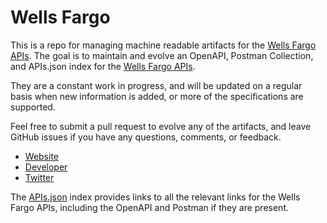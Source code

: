 # Wells FargoThis is a repo for managing machine readable artifacts for the [Wells Fargo APIs](https://developer.wellsfargo.com). The goal is to maintain and evolve an OpenAPI, Postman Collection, and APIs.json index for the [Wells Fargo APIs](https://developer.wellsfargo.com).They are a constant work in progress, and will be updated on a regular basis when new information is added, or more of the specifications are supported.Feel free to submit a pull request to evolve any of the artifacts, and leave GitHub issues if you have any questions, comments, or feedback.- [Website](https://developer.wellsfargo.com)- [Developer](https://developer.wellsfargo.com)- [Twitter](https://twitter.com/WellsFargo)The [APIs.json](https://github.com/api-evangelist/wells-fargo/blob/master/apis.json) index provides links to all the relevant links for the Wells Fargo APIs, including the OpenAPI and Postman if they are present.